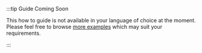 :::tip Guide Coming Soon

This how to guide is not available in your language of choice at the moment.
Please feel free to browse [more examples](./../how_tos/more_examples.mdx) which may suit your requirements.

:::
